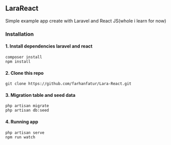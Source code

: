 ## LaraReact
Simple example app create with Laravel and React JS(whole i learn for now)

### Installation
#### 1. Install dependencies laravel and react
```
composer install
npm install
```
#### 2. Clone this repo
```
git clone https://github.com/farhanfatur/Lara-React.git
```

#### 3. Migration table and seed data
```
php artisan migrate
php artisan db:seed
```

#### 4. Running app
```
php artisan serve
npm run watch
```
